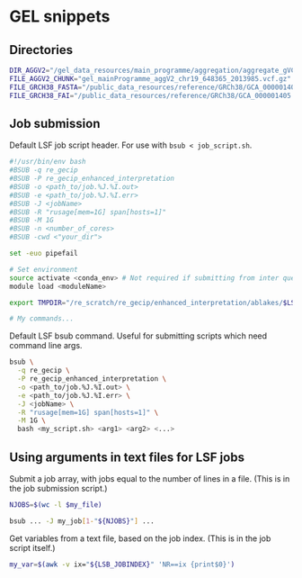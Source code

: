# GEL snippets

## Directories

```bash
DIR_AGGV2="/gel_data_resources/main_programme/aggregation/aggregate_gVCF_strelka/aggV2/genomic_data"
FILE_AGGV2_CHUNK="gel_mainProgramme_aggV2_chr19_648365_2013985.vcf.gz" # Example AggV2 chunk
FILE_GRCH38_FASTA="/public_data_resources/reference/GRCh38/GCA_000001405.15_GRCh38_no_alt_analysis_set.fna"
FILE_GRCH38_FAI="/public_data_resources/reference/GRCh38/GCA_000001405.15_GRCh38_no_alt_analysis_set.fna.fai"
```

## Job submission
Default LSF job script header. For use with ```bsub < job_script.sh```.

```bash
#!/usr/bin/env bash
#BSUB -q re_gecip
#BSUB -P re_gecip_enhanced_interpretation  
#BSUB -o <path_to/job.%J.%I.out>  
#BSUB -e <path_to/job.%J.%I.err>  
#BSUB -J <jobName>
#BSUB -R "rusage[mem=1G] span[hosts=1]"  
#BSUB -M 1G
#BSUB -n <number_of_cores>  
#BSUB -cwd <"your_dir">

set -euo pipefail

# Set environment
source activate <conda_env> # Not required if submitting from inter queue and conda env already active 
module load <moduleName>

export TMPDIR="/re_scratch/re_gecip/enhanced_interpretation/ablakes/$LSB_JOBNAME"

# My commands...
```

Default LSF bsub command.
Useful for submitting scripts which need command line args.

```bash
bsub \
  -q re_gecip \
  -P re_gecip_enhanced_interpretation \
  -o <path_to/job.%J.%I.out> \
  -e <path_to/job.%J.%I.err> \
  -J <jobName> \
  -R "rusage[mem=1G] span[hosts=1]" \
  -M 1G \
  bash <my_script.sh> <arg1> <arg2> <...>
```

## Using arguments in text files for LSF jobs
Submit a job array, with jobs equal to the number of lines in a file.
(This is in the job submission script.)

```bash
NJOBS=$(wc -l $my_file)

bsub ... -J my_job[1-"${NJOBS}"] ...
```

Get variables from a text file, based on the job index.
(This is in the job script itself.)

```bash
my_var=$(awk -v ix="${LSB_JOBINDEX}" 'NR==ix {print$0}')
```